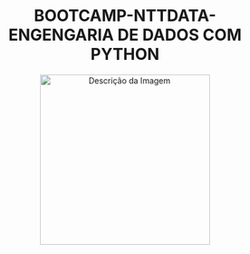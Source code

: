 <H1 align = "center">BOOTCAMP-NTTDATA-ENGENGARIA DE DADOS COM PYTHON</H1>
<p align="center">
  <img src="https://github.com/user-attachments/assets/7b044ad4-11f4-4d50-8e03-fc195447e47e" alt="Descrição da Imagem" width="300">
</p>


